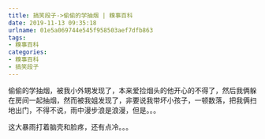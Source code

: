 ```yaml
---
title: 搞笑段子->偷偷的学抽烟 | 糗事百科
date: 2019-11-13 09:35:18
urlname: 01e5a069744e545f958503aef7dfb863
tags: 
- 糗事百科
categories:
- 糗事百科
- 搞笑段子
---
```

偷偷的学抽烟，被我小外甥发现了，本来爱捡烟头的他开心的不得了，然后我俩躲在房间一起抽烟，然而被我姐发现了，非要说我带坏小孩子，一顿数落，把我俩扫地出门，不得不说，雨中漫步浪是浪漫，但是。。。

这大暴雨打着脑壳和脸疼，还有点冷。。。


